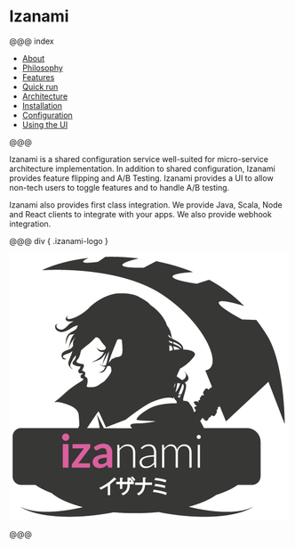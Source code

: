 # Izanami


@@@ index

 * [About](about.md)
 * [Philosophy](philosophy.md)
 * [Features](features.md)
 * [Quick run](quickstart.md)
 * [Architecture](architecture/index.md)
 * [Installation](installation/index.md)
 * [Configuration](configuration/index.md)
 * [Using the UI](ui/index.md)

@@@ 

Izanami is a shared configuration service well-suited for micro-service architecture implementation. In addition to shared configuration, Izanami provides feature flipping and A/B Testing. Izanami provides a UI to allow non-tech users to toggle features and to handle A/B testing.

Izanami also provides first class integration. We provide Java, Scala, Node and React clients to integrate with your apps. We also provide webhook integration.

@@@ div { .izanami-logo }

![izanami](img/izanami.png)   

@@@

